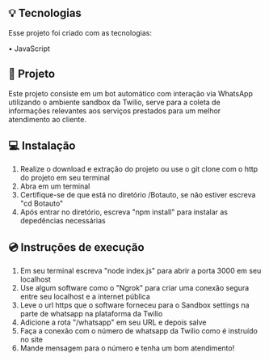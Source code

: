 ## :bulb: Tecnologias
Esse projeto foi criado com as tecnologias:

• JavaScript

## :iphone: Projeto
Este projeto consiste em um bot automático com interação via WhatsApp utilizando o ambiente sandbox da Twilio, serve para a coleta de informações relevantes aos serviços prestados para um melhor atendimento ao cliente.

## :computer: Instalação 
1. Realize o download e extração do projeto ou use o git clone com o http do projeto em seu terminal
3. Abra em um terminal
2. Certifique-se de que está no diretório /Botauto, se não estiver escreva "cd Botauto"
3. Após entrar no diretório, escreva "npm install" para instalar as depedências necessárias

## :cd: Instruções de execução
1. Em seu terminal escreva "node index.js" para abrir a porta 3000 em seu localhost
2. Use algum software como o "Ngrok" para criar uma conexão segura entre seu localhost e a internet pública
3. Leve o url https que o software forneceu para o Sandbox settings na parte de whatsapp na plataforma da Twilio
4. Adicione a rota "/whatsapp" em seu URL e depois salve
5. Faça a conexão com o número de whatsapp da Twilio como é instruído no site
6. Mande mensagem para o número e tenha um bom atendimento!

